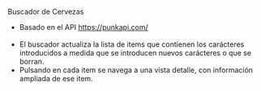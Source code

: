 Buscador de Cervezas<br>

- Basado en el API https://punkapi.com/<br><br>
- El buscador actualiza la lista de items que contienen los carácteres introducidos a medida que se introducen nuevos carácteres o que se borran.<br>
- Pulsando en cada item se navega a una vista detalle, con información ampliada de ese item.<br>
